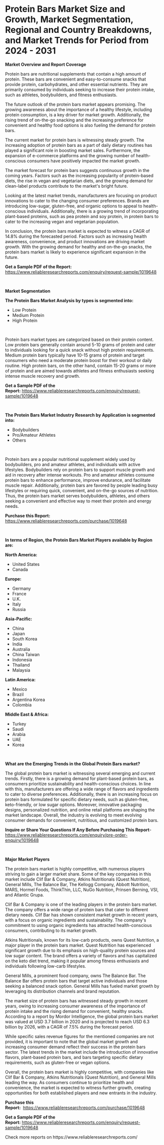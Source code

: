 <p><h1>Protein Bars Market Size and Growth, Market Segmentation, Regional and Country Breakdowns, and Market Trends for Period from 2024 -  2031</h1></p><p><strong>Market Overview and Report Coverage</strong></p>
<p><p>Protein bars are nutritional supplements that contain a high amount of protein. These bars are convenient and easy-to-consume snacks that provide protein, carbohydrates, and other essential nutrients. They are primarily consumed by individuals seeking to increase their protein intake, such as athletes, bodybuilders, and fitness enthusiasts.</p><p>The future outlook of the protein bars market appears promising. The growing awareness about the importance of a healthy lifestyle, including protein consumption, is a key driver for market growth. Additionally, the rising trend of on-the-go snacking and the increasing preference for convenient and healthy food options is also fueling the demand for protein bars.</p><p>The current market for protein bars is witnessing steady growth. The increasing adoption of protein bars as a part of daily dietary routines has played a significant role in boosting market sales. Furthermore, the expansion of e-commerce platforms and the growing number of health-conscious consumers have positively impacted the market growth.</p><p>The market forecast for protein bars suggests continuous growth in the coming years. Factors such as the increasing popularity of protein-based diets, the rise in vegan and vegetarian diets, and the growing demand for clean-label products contribute to the market's bright future.</p><p>Looking at the latest market trends, manufacturers are focusing on product innovations to cater to the changing consumer preferences. Brands are introducing low-sugar, gluten-free, and organic options to appeal to health-conscious individuals. Additionally, there is a growing trend of incorporating plant-based proteins, such as pea protein and soy protein, in protein bars to cater to the increasing vegan and vegetarian population.</p><p>In conclusion, the protein bars market is expected to witness a CAGR of 14.8% during the forecasted period. Factors such as increasing health awareness, convenience, and product innovations are driving market growth. With the growing demand for healthy and on-the-go snacks, the protein bars market is likely to experience significant expansion in the future.</p></p>
<p><strong>Get a Sample PDF of the Report:</strong> <a href="https://www.reliableresearchreports.com/enquiry/request-sample/1019648">https://www.reliableresearchreports.com/enquiry/request-sample/1019648</a></p>
<p>&nbsp;</p>
<p><strong>Market Segmentation</strong></p>
<p><strong>The Protein Bars Market Analysis by types is segmented into:</strong></p>
<p><ul><li>Low Protein</li><li>Medium Protein</li><li>High Protein</li></ul></p>
<p>&nbsp;</p>
<p><p>Protein bars market types are categorized based on their protein content. Low protein bars generally contain around 5-10 grams of protein and cater to individuals looking for a quick snack without high protein requirements. Medium protein bars typically have 10-15 grams of protein and target consumers who need a moderate protein boost for their workout or daily routine. High protein bars, on the other hand, contain 15-20 grams or more of protein and are aimed towards athletes and fitness enthusiasts seeking intense muscle recovery and growth.</p></p>
<p><strong>Get a Sample PDF of the Report:</strong>&nbsp;<a href="https://www.reliableresearchreports.com/enquiry/request-sample/1019648">https://www.reliableresearchreports.com/enquiry/request-sample/1019648</a></p>
<p>&nbsp;</p>
<p><strong>The Protein Bars Market Industry Research by Application is segmented into:</strong></p>
<p><ul><li>Bodybuilders</li><li>Pro/Amateur Athletes</li><li>Others</li></ul></p>
<p>&nbsp;</p>
<p><p>Protein bars are a popular nutritional supplement widely used by bodybuilders, pro and amateur athletes, and individuals with active lifestyles. Bodybuilders rely on protein bars to support muscle growth and aid in recovery after intense workouts. Pro and amateur athletes consume protein bars to enhance performance, improve endurance, and facilitate muscle repair. Additionally, protein bars are favored by people leading busy lifestyles or requiring quick, convenient, and on-the-go sources of nutrition. Thus, the protein bars market serves bodybuilders, athletes, and others seeking a convenient and effective way to meet their protein and energy needs.</p></p>
<p><strong>Purchase this Report:</strong>&nbsp; <a href="https://www.reliableresearchreports.com/purchase/1019648">https://www.reliableresearchreports.com/purchase/1019648</a></p>
<p>&nbsp;</p>
<p><strong>In terms of Region, the Protein Bars Market Players available by Region are:</strong></p>
<p>
    <p> <strong> North America: </strong>
        <ul>
            <li>United States</li>
            <li>Canada</li>
        </ul>
        </p> 
    <p> <strong> Europe: </strong>
        <ul>
            <li>Germany</li>
            <li>France</li>
            <li>U.K.</li>
            <li>Italy</li>
            <li>Russia</li>
        </ul>
        </p> 
    <p> <strong> Asia-Pacific: </strong>
        <ul>
            <li>China</li>
            <li>Japan</li>
            <li>South Korea</li>
            <li>India</li>
            <li>Australia</li>
            <li>China Taiwan</li>
            <li>Indonesia</li>
            <li>Thailand</li>
            <li>Malaysia</li>
        </ul>
        </p> 
    <p> <strong> Latin America: </strong>
        <ul>
            <li>Mexico</li>
            <li>Brazil</li>
            <li>Argentina Korea</li>
            <li>Colombia</li>
        </ul>
        </p> 
    <p> <strong> Middle East & Africa: </strong>
        <ul>
            <li>Turkey</li>
            <li>Saudi</li>
            <li>Arabia</li>
            <li>UAE</li>
            <li>Korea</li>
        </ul>
    </p>
    </p>
<p>&nbsp;</p>
<p><strong>What are the Emerging Trends in the Global Protein Bars market?</strong></p>
<p><p>The global protein bars market is witnessing several emerging and current trends. Firstly, there is a growing demand for plant-based protein bars, as consumers prioritize sustainability and health-conscious choices. In line with this, manufacturers are offering a wide range of flavors and ingredients to cater to diverse preferences. Additionally, there is an increasing focus on protein bars formulated for specific dietary needs, such as gluten-free, keto-friendly, or low sugar options. Moreover, innovative packaging designs, personalized nutrition, and online retail platforms are shaping the market landscape. Overall, the industry is evolving to meet evolving consumer demands for convenient, nutritious, and customized protein bars.</p></p>
<p><strong>Inquire or Share Your Questions If Any Before Purchasing This Report</strong>- <a href="https://www.reliableresearchreports.com/enquiry/pre-order-enquiry/1019648">https://www.reliableresearchreports.com/enquiry/pre-order-enquiry/1019648</a></p>
<p>&nbsp;</p>
<p><strong>Major Market Players</strong></p>
<p><p>The protein bars market is highly competitive, with numerous players striving to gain a larger market share. Some of the key companies in this market include Clif Bar & Company, Atkins Nutritionals (Quest Nutrition), General Mills, The Balance Bar, The Kellogg Company, Abbott Nutrition, MARS, Hormel Foods, ThinkThin, LLC, NuGo Nutrition, Prinsen Berning, VSI, and Atlantic Grupa.</p><p>Clif Bar & Company is one of the leading players in the protein bars market. The company offers a wide range of protein bars that cater to different dietary needs. Clif Bar has shown consistent market growth in recent years, with a focus on organic ingredients and sustainability. The company's commitment to using organic ingredients has attracted health-conscious consumers, contributing to its market growth.</p><p>Atkins Nutritionals, known for its low-carb products, owns Quest Nutrition, a major player in the protein bars market. Quest Nutrition has experienced significant growth due to its emphasis on high-quality protein sources and low sugar content. The brand offers a variety of flavors and has capitalized on the keto diet trend, making it popular among fitness enthusiasts and individuals following low-carb lifestyles.</p><p>General Mills, a prominent food company, owns The Balance Bar. The Balance Bar offers protein bars that target active individuals and those seeking a balanced snack option. General Mills has fueled market growth by leveraging its distribution channels and brand reputation.</p><p>The market size of protein bars has witnessed steady growth in recent years, owing to increasing consumer awareness of the importance of protein intake and the rising demand for convenient, healthy snacks. According to a report by Mordor Intelligence, the global protein bars market was valued at USD 3.7 billion in 2020 and is projected to reach USD 6.3 billion by 2026, with a CAGR of 7.5% during the forecast period.</p><p>While specific sales revenue figures for the mentioned companies are not provided, it is important to note that the global market growth and increasing consumer demand reflect their success in the protein bars sector. The latest trends in the market include the introduction of innovative flavors, plant-based protein bars, and bars targeting specific dietary requirements, such as gluten-free or vegan options.</p><p>Overall, the protein bars market is highly competitive, with companies like Clif Bar & Company, Atkins Nutritionals (Quest Nutrition), and General Mills leading the way. As consumers continue to prioritize health and convenience, the market is expected to witness further growth, creating opportunities for both established players and new entrants in the industry.</p></p>
<p><strong>Purchase this Report:</strong>&nbsp;&nbsp;<a href="https://www.reliableresearchreports.com/purchase/1019648">https://www.reliableresearchreports.com/purchase/1019648</a></p>
<p></p>
<p><strong>Get a Sample PDF of the Report:</strong>&nbsp;<a href="https://www.reliableresearchreports.com/enquiry/request-sample/1019648">https://www.reliableresearchreports.com/enquiry/request-sample/1019648</a></p>
<p>Check more reports on https://www.reliableresearchreports.com/</p>
